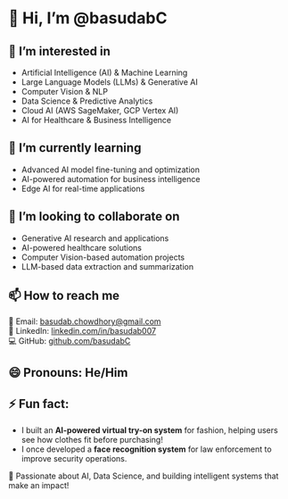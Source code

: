 # 👋 Hi, I’m @basudabC  

## 👀 I’m interested in  
- Artificial Intelligence (AI) & Machine Learning  
- Large Language Models (LLMs) & Generative AI  
- Computer Vision & NLP  
- Data Science & Predictive Analytics  
- Cloud AI (AWS SageMaker, GCP Vertex AI)  
- AI for Healthcare & Business Intelligence  

## 🌱 I’m currently learning  
- Advanced AI model fine-tuning and optimization  
- AI-powered automation for business intelligence  
- Edge AI for real-time applications  

## 💞️ I’m looking to collaborate on  
- Generative AI research and applications  
- AI-powered healthcare solutions  
- Computer Vision-based automation projects  
- LLM-based data extraction and summarization  

## 📫 How to reach me  
📧 Email: [basudab.chowdhory@gmail.com](mailto:basudab.chowdhory@gmail.com)  
🔗 LinkedIn: [linkedin.com/in/basudab007](https://www.linkedin.com/in/basudab007)  
💻 GitHub: [github.com/basudabC](https://github.com/basudabC)  

## 😄 Pronouns: He/Him  

## ⚡ Fun fact:  
- I built an **AI-powered virtual try-on system** for fashion, helping users see how clothes fit before purchasing!  
- I once developed a **face recognition system** for law enforcement to improve security operations.  

🚀 Passionate about AI, Data Science, and building intelligent systems that make an impact!  

